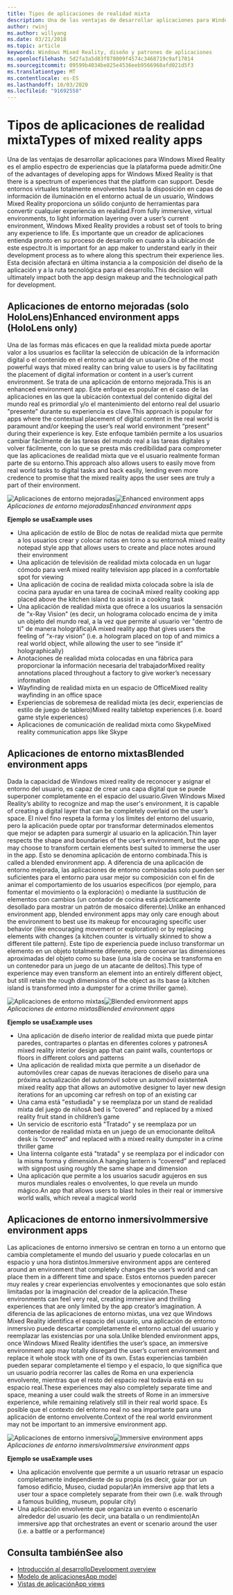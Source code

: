 ```yaml
---
title: Tipos de aplicaciones de realidad mixta
description: Una de las ventajas de desarrollar aplicaciones para Windows Mixed Reality es que hay un amplio abanico de experiencias que la plataforma puede admitir desde entornos virtuales completamente definados para obtener una capa de información en el entorno actual de un usuario.
author: rwinj
ms.author: willyang
ms.date: 03/21/2018
ms.topic: article
keywords: Windows Mixed Reality, diseño y patrones de aplicaciones
ms.openlocfilehash: 5d2fa3a5d83f878009f4574c3468719c9af17014
ms.sourcegitcommit: 09599b4034be825e4536eeb9566968afd021d5f3
ms.translationtype: MT
ms.contentlocale: es-ES
ms.lasthandoff: 10/03/2020
ms.locfileid: "91692558"
---
```

# <a name="types-of-mixed-reality-apps"></a><span data-ttu-id="f9bad-104">Tipos de aplicaciones de realidad mixta</span><span class="sxs-lookup"><span data-stu-id="f9bad-104">Types of mixed reality apps</span></span>

<span data-ttu-id="f9bad-105">Una de las ventajas de desarrollar aplicaciones para Windows Mixed Reality es el amplio espectro de experiencias que la plataforma puede admitir.</span><span class="sxs-lookup"><span data-stu-id="f9bad-105">One of the advantages of developing apps for Windows Mixed Reality is that there is a spectrum of experiences that the platform can support.</span></span> <span data-ttu-id="f9bad-106">Desde entornos virtuales totalmente envolventes hasta la disposición en capas de información de iluminación en el entorno actual de un usuario, Windows Mixed Reality proporciona un sólido conjunto de herramientas para convertir cualquier experiencia en realidad.</span><span class="sxs-lookup"><span data-stu-id="f9bad-106">From fully immersive, virtual environments, to light information layering over a user’s current environment, Windows Mixed Reality provides a robust set of tools to bring any experience to life.</span></span> <span data-ttu-id="f9bad-107">Es importante que un creador de aplicaciones entienda pronto en su proceso de desarrollo en cuanto a la ubicación de este espectro.</span><span class="sxs-lookup"><span data-stu-id="f9bad-107">It is important for an app maker to understand early in their development process as to where along this spectrum their experience lies.</span></span> <span data-ttu-id="f9bad-108">Esta decisión afectará en última instancia a la composición del diseño de la aplicación y a la ruta tecnológica para el desarrollo.</span><span class="sxs-lookup"><span data-stu-id="f9bad-108">This decision will ultimately impact both the app design makeup and the technological path for development.</span></span>

## <a name="enhanced-environment-apps-hololens-only"></a><span data-ttu-id="f9bad-109">Aplicaciones de entorno mejoradas (solo HoloLens)</span><span class="sxs-lookup"><span data-stu-id="f9bad-109">Enhanced environment apps (HoloLens only)</span></span>

<span data-ttu-id="f9bad-110">Una de las formas más eficaces en que la realidad mixta puede aportar valor a los usuarios es facilitar la selección de ubicación de la información digital o el contenido en el entorno actual de un usuario.</span><span class="sxs-lookup"><span data-stu-id="f9bad-110">One of the most powerful ways that mixed reality can bring value to users is by facilitating the placement of digital information or content in a user’s current environment.</span></span> <span data-ttu-id="f9bad-111">Se trata de una aplicación de entorno mejorada.</span><span class="sxs-lookup"><span data-stu-id="f9bad-111">This is an enhanced environment app.</span></span> <span data-ttu-id="f9bad-112">Este enfoque es popular en el caso de las aplicaciones en las que la ubicación contextual del contenido digital del mundo real es primordial y/o el mantenimiento del entorno real del usuario "presente" durante su experiencia es clave.</span><span class="sxs-lookup"><span data-stu-id="f9bad-112">This approach is popular for apps where the contextual placement of digital content in the real world is paramount and/or keeping the user’s real world environment “present” during their experience is key.</span></span> <span data-ttu-id="f9bad-113">Este enfoque también permite a los usuarios cambiar fácilmente de las tareas del mundo real a las tareas digitales y volver fácilmente, con lo que se presta más credibilidad para comprometer que las aplicaciones de realidad mixta que ve el usuario realmente forman parte de su entorno.</span><span class="sxs-lookup"><span data-stu-id="f9bad-113">This approach also allows users to easily move from real world tasks to digital tasks and back easily, lending even more credence to promise that the mixed reality apps the user sees are truly a part of their environment.</span></span>

<span data-ttu-id="f9bad-114">![Aplicaciones de entorno mejoradas](images/enhancedenvironmentapps-640px.jpg)</span><span class="sxs-lookup"><span data-stu-id="f9bad-114">![Enhanced environment apps](images/enhancedenvironmentapps-640px.jpg)</span></span><br>
<span data-ttu-id="f9bad-115">*Aplicaciones de entorno mejoradas*</span><span class="sxs-lookup"><span data-stu-id="f9bad-115">*Enhanced environment apps*</span></span>

<span data-ttu-id="f9bad-116">**Ejemplo se usa**</span><span class="sxs-lookup"><span data-stu-id="f9bad-116">**Example uses**</span></span>
* <span data-ttu-id="f9bad-117">Una aplicación de estilo de Bloc de notas de realidad mixta que permite a los usuarios crear y colocar notas en torno a su entorno</span><span class="sxs-lookup"><span data-stu-id="f9bad-117">A mixed reality notepad style app that allows users to create and place notes around their environment</span></span>
* <span data-ttu-id="f9bad-118">Una aplicación de televisión de realidad mixta colocada en un lugar cómodo para ver</span><span class="sxs-lookup"><span data-stu-id="f9bad-118">A mixed reality television app placed in a comfortable spot for viewing</span></span>
* <span data-ttu-id="f9bad-119">Una aplicación de cocina de realidad mixta colocada sobre la isla de cocina para ayudar en una tarea de cocina</span><span class="sxs-lookup"><span data-stu-id="f9bad-119">A mixed reality cooking app placed above the kitchen island to assist in a cooking task</span></span>
* <span data-ttu-id="f9bad-120">Una aplicación de realidad mixta que ofrece a los usuarios la sensación de "x-Ray Vision" (es decir, un holograma colocado encima de y imita un objeto del mundo real, a la vez que permite al usuario ver "dentro de ti" de manera holográfica)</span><span class="sxs-lookup"><span data-stu-id="f9bad-120">A mixed reality app that gives users the feeling of “x-ray vision” (i.e. a hologram placed on top of and mimics a real world object, while allowing the user to see “inside it” holographically)</span></span>
* <span data-ttu-id="f9bad-121">Anotaciones de realidad mixta colocadas en una fábrica para proporcionar la información necesaria del trabajador</span><span class="sxs-lookup"><span data-stu-id="f9bad-121">Mixed reality annotations placed throughout a factory to give worker’s necessary information</span></span>
* <span data-ttu-id="f9bad-122">Wayfinding de realidad mixta en un espacio de Office</span><span class="sxs-lookup"><span data-stu-id="f9bad-122">Mixed reality wayfinding in an office space</span></span>
* <span data-ttu-id="f9bad-123">Experiencias de sobremesa de realidad mixta (es decir, experiencias de estilo de juego de tablero)</span><span class="sxs-lookup"><span data-stu-id="f9bad-123">Mixed reality tabletop experiences (i.e. board game style experiences)</span></span>
* <span data-ttu-id="f9bad-124">Aplicaciones de comunicación de realidad mixta como Skype</span><span class="sxs-lookup"><span data-stu-id="f9bad-124">Mixed reality communication apps like Skype</span></span>

## <a name="blended-environment-apps"></a><span data-ttu-id="f9bad-125">Aplicaciones de entorno mixtas</span><span class="sxs-lookup"><span data-stu-id="f9bad-125">Blended environment apps</span></span>

<span data-ttu-id="f9bad-126">Dada la capacidad de Windows mixed reality de reconocer y asignar el entorno del usuario, es capaz de crear una capa digital que se puede superponer completamente en el espacio del usuario.</span><span class="sxs-lookup"><span data-stu-id="f9bad-126">Given Windows Mixed Reality’s ability to recognize and map the user's environment, it is capable of creating a digital layer that can be completely overlaid on the user’s space.</span></span> <span data-ttu-id="f9bad-127">El nivel fino respeta la forma y los límites del entorno del usuario, pero la aplicación puede optar por transformar determinados elementos que mejor se adapten para sumergir al usuario en la aplicación.</span><span class="sxs-lookup"><span data-stu-id="f9bad-127">Thin layer respects the shape and boundaries of the user’s environment, but the app may choose to transform certain elements best suited to immerse the user in the app.</span></span> <span data-ttu-id="f9bad-128">Esto se denomina aplicación de entorno combinada.</span><span class="sxs-lookup"><span data-stu-id="f9bad-128">This is called a blended environment app.</span></span> <span data-ttu-id="f9bad-129">A diferencia de una aplicación de entorno mejorada, las aplicaciones de entorno combinadas solo pueden ser suficientes para el entorno para usar mejor su composición con el fin de animar el comportamiento de los usuarios específicos (por ejemplo, para fomentar el movimiento o la exploración) o mediante la sustitución de elementos con cambios (un contador de cocina está prácticamente desollado para mostrar un patrón de mosaico diferente).</span><span class="sxs-lookup"><span data-stu-id="f9bad-129">Unlike an enhanced environment app, blended environment apps may only care enough about the environment to best use its makeup for encouraging specific user behavior (like encouraging movement or exploration) or by replacing elements with changes (a kitchen counter is virtually skinned to show a different tile pattern).</span></span> <span data-ttu-id="f9bad-130">Este tipo de experiencia puede incluso transformar un elemento en un objeto totalmente diferente, pero conservar las dimensiones aproximadas del objeto como su base (una isla de cocina se transforma en un contenedor para un juego de un atacante de delitos).</span><span class="sxs-lookup"><span data-stu-id="f9bad-130">This type of experience may even transform an element into an entirely different object, but still retain the rough dimensions of the object as its base (a kitchen island is transformed into a dumpster for a crime thriller game).</span></span>

<span data-ttu-id="f9bad-131">![Aplicaciones de entorno mixtas](images/blendedenvironmentapps-640px.jpg)</span><span class="sxs-lookup"><span data-stu-id="f9bad-131">![Blended environment apps](images/blendedenvironmentapps-640px.jpg)</span></span><br>
<span data-ttu-id="f9bad-132">*Aplicaciones de entorno mixtas*</span><span class="sxs-lookup"><span data-stu-id="f9bad-132">*Blended environment apps*</span></span>

<span data-ttu-id="f9bad-133">**Ejemplo se usa**</span><span class="sxs-lookup"><span data-stu-id="f9bad-133">**Example uses**</span></span>
* <span data-ttu-id="f9bad-134">Una aplicación de diseño interior de realidad mixta que puede pintar paredes, contrapartes o plantas en diferentes colores y patrones</span><span class="sxs-lookup"><span data-stu-id="f9bad-134">A mixed reality interior design app that can paint walls, countertops or floors in different colors and patterns</span></span>
* <span data-ttu-id="f9bad-135">Una aplicación de realidad mixta que permite a un diseñador de automóviles crear capas de nuevas iteraciones de diseño para una próxima actualización del automóvil sobre un automóvil existente</span><span class="sxs-lookup"><span data-stu-id="f9bad-135">A mixed reality app that allows an automotive designer to layer new design iterations for an upcoming car refresh on top of an existing car</span></span>
* <span data-ttu-id="f9bad-136">Una cama está "estudiada" y se reemplaza por un stand de realidad mixta del juego de niños</span><span class="sxs-lookup"><span data-stu-id="f9bad-136">A bed is “covered” and replaced by a mixed reality fruit stand in children’s game</span></span>
* <span data-ttu-id="f9bad-137">Un servicio de escritorio está "Tratado" y se reemplaza por un contenedor de realidad mixta en un juego de un emocionante delito</span><span class="sxs-lookup"><span data-stu-id="f9bad-137">A desk is “covered” and replaced with a mixed reality dumpster in a crime thriller game</span></span>
* <span data-ttu-id="f9bad-138">Una linterna colgante está "tratada" y se reemplaza por el indicador con la misma forma y dimensión.</span><span class="sxs-lookup"><span data-stu-id="f9bad-138">A hanging lantern is “covered” and replaced with signpost using roughly the same shape and dimension</span></span>
* <span data-ttu-id="f9bad-139">Una aplicación que permite a los usuarios sacudir agujeros en sus muros mundiales reales o envolventes, lo que revela un mundo mágico.</span><span class="sxs-lookup"><span data-stu-id="f9bad-139">An app that allows users to blast holes in their real or immersive world walls, which reveal a magical world</span></span>

## <a name="immersive-environment-apps"></a><span data-ttu-id="f9bad-140">Aplicaciones de entorno inmersivo</span><span class="sxs-lookup"><span data-stu-id="f9bad-140">Immersive environment apps</span></span>

<span data-ttu-id="f9bad-141">Las aplicaciones de entorno inmersivo se centran en torno a un entorno que cambia completamente el mundo del usuario y puede colocarlas en un espacio y una hora distintos.</span><span class="sxs-lookup"><span data-stu-id="f9bad-141">Immersive environment apps are centered around an environment that completely changes the user’s world and can place them in a different time and space.</span></span> <span data-ttu-id="f9bad-142">Estos entornos pueden parecer muy reales y crear experiencias envolventes y emocionantes que solo están limitadas por la imaginación del creador de la aplicación.</span><span class="sxs-lookup"><span data-stu-id="f9bad-142">These environments can feel very real, creating immersive and thrilling experiences that are only limited by the app creator’s imagination.</span></span> <span data-ttu-id="f9bad-143">A diferencia de las aplicaciones de entorno mixtas, una vez que Windows Mixed Reality identifica el espacio del usuario, una aplicación de entorno inmersivo puede descartar completamente el entorno actual del usuario y reemplazar las existencias por una sola.</span><span class="sxs-lookup"><span data-stu-id="f9bad-143">Unlike blended environment apps, once Windows Mixed Reality identifies the user’s space, an immersive environment app may totally disregard the user’s current environment and replace it whole stock with one of its own.</span></span> <span data-ttu-id="f9bad-144">Estas experiencias también pueden separar completamente el tiempo y el espacio, lo que significa que un usuario podría recorrer las calles de Roma en una experiencia envolvente, mientras que el resto del espacio real todavía está en su espacio real.</span><span class="sxs-lookup"><span data-stu-id="f9bad-144">These experiences may also completely separate time and space, meaning a user could walk the streets of Rome in an immersive experience, while remaining relatively still in their real world space.</span></span> <span data-ttu-id="f9bad-145">Es posible que el contexto del entorno real no sea importante para una aplicación de entorno envolvente.</span><span class="sxs-lookup"><span data-stu-id="f9bad-145">Context of the real world environment may not be important to an immersive environment app.</span></span>

<span data-ttu-id="f9bad-146">![Aplicaciones de entorno inmersivo](images/windows-mixed-reality-640px.jpg)</span><span class="sxs-lookup"><span data-stu-id="f9bad-146">![Immersive environment apps](images/windows-mixed-reality-640px.jpg)</span></span><br>
<span data-ttu-id="f9bad-147">*Aplicaciones de entorno inmersivo*</span><span class="sxs-lookup"><span data-stu-id="f9bad-147">*Immersive environment apps*</span></span>

<span data-ttu-id="f9bad-148">**Ejemplo se usa**</span><span class="sxs-lookup"><span data-stu-id="f9bad-148">**Example uses**</span></span>
* <span data-ttu-id="f9bad-149">Una aplicación envolvente que permite a un usuario retrasar un espacio completamente independiente de su propia (es decir, guiar por un famoso edificio, Museo, ciudad popular)</span><span class="sxs-lookup"><span data-stu-id="f9bad-149">An immersive app that lets a user tour a space completely separate from their own (i.e. walk through a famous building, museum, popular city)</span></span>
* <span data-ttu-id="f9bad-150">Una aplicación envolvente que organiza un evento o escenario alrededor del usuario (es decir, una batalla o un rendimiento)</span><span class="sxs-lookup"><span data-stu-id="f9bad-150">An immersive app that orchestrates an event or scenario around the user (i.e. a battle or a performance)</span></span>

## <a name="see-also"></a><span data-ttu-id="f9bad-151">Consulta también</span><span class="sxs-lookup"><span data-stu-id="f9bad-151">See also</span></span>
* [<span data-ttu-id="f9bad-152">Introducción al desarrollo</span><span class="sxs-lookup"><span data-stu-id="f9bad-152">Development overview</span></span>](../develop/development.md)
* [<span data-ttu-id="f9bad-153">Modelo de aplicaciones</span><span class="sxs-lookup"><span data-stu-id="f9bad-153">App model</span></span>](app-model.md)
* [<span data-ttu-id="f9bad-154">Vistas de aplicación</span><span class="sxs-lookup"><span data-stu-id="f9bad-154">App views</span></span>](app-views.md)
